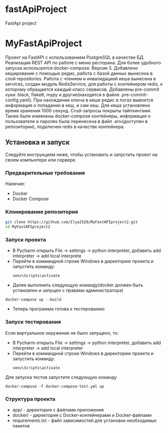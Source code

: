 # fastApiProject
FastApi project 
# MyFastApiProject

Проект на FastAPI с использованием PostgreSQL в качестве БД. Реализация REST API по работе с меню ресторана. Для более удобного запуска используется docker-compose. Версия 3. Добавлено кеширование с помощью редис, работа с базой данных вынесена в слой repositories. Работа с чтением и инвалидацией кеша вынесена в services, создан модуль RedisService, для работы с контейнером redis, к которому обращается каждый класс сервисов. Добавлены pre-commit хуки: black, flake8, mypy и другие(находятся в файле .pre-commit-config.yaml). При нахождении ключа в кеше редис в логах вывоится информация о попадании в кеш, и сам кеш. Для кеша установлено время хранения 1000 секунд. Crud-запросы покрыты тайпхинтами. Также были изменены docker-compose контейнеры, информация о пользователе и паролях была перенесена в файл .env(доступен в репозитории), подключен redis в качестве контейнера.
## Установка и запуск

Следуйте инструкциям ниже, чтобы установить и запустить проект на своем компьютере или сервере.

### Предварительные требования

Наличие:

- Docker
- Docker Compose

### Клонирование репозитория

```bash
git clone https://github.com/Ilya2520/MyFastAPIproject2.git
cd MyFastAPIproject2
```

### Запуск проекта

- В Pycharm открыть File -> settings -> python interpreter, добавить add interpreter -> add local interprete
- Перейти в коммандной строке Windows в директорию проекта и запустить команду:
  ```
  venv\Scripts\activate
  ```
- Далее выполнить следующую команду(docker должен быть установлен и запущен с правами администратора)
```
docker-compose up --build
```
- Теперь программа готова к тестированию

### Запуск тестирования
Если виртуальное окружение не было запущено, то:

- В Pycharm открыть File -> settings -> python interpreter, добавить add interpreter -> add local interpreter
- Перейти в коммандной строке Windows в директорию проекта и запустить команду:
  ```
  venv\Scripts\activate
  ```
Для запуска тестов запустите следующую команду
```
docker-compose -f docker-compose-test.yml up
```
### Структура проекта

- app/ - директория с файлами приложения
- docker/ - директория с Docker-контейнерами и Docker-файлами
- requirements.txt - файл зависимостей для установки необходимых пакетов

